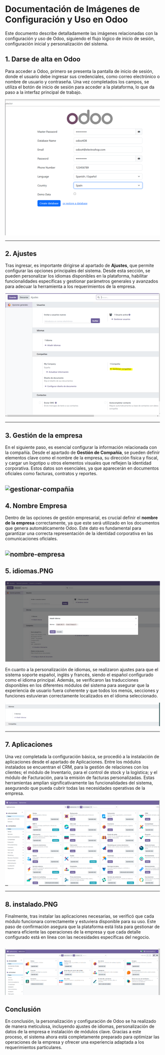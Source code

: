 # Documentación de Imágenes de Configuración y Uso en Odoo

Este documento describe detalladamente las imágenes relacionadas con la configuración y uso de Odoo, siguiendo el flujo lógico de inicio de sesión, configuración inicial y personalización del sistema.

## 1. **Darse de alta en Odoo**

Para acceder a Odoo, primero se presenta la pantalla de inicio de sesión, donde el usuario debe ingresar sus credenciales, como correo electrónico o nombre de usuario y contraseña. Una vez completados los campos, se utiliza el botón de inicio de sesión para acceder a la plataforma, lo que da paso a la interfaz principal de trabajo.

![login-odoo](img/login-odoo.PNG)


---

## 2. Ajustes 


Tras ingresar, es importante dirigirse al apartado de **Ajustes**, que permite configurar las opciones principales del sistema. Desde esta sección, se pueden personalizar los idiomas disponibles en la plataforma, habilitar funcionalidades específicas y gestionar parámetros generales y avanzados para adecuar la herramienta a los requerimientos de la empresa.

![ajustes](img/ajustes.PNG)

---

## 3. Gestión de la empresa


En el siguiente paso, es esencial configurar la información relacionada con la compañía. Desde el apartado de **Gestión de Compañía**, se pueden definir elementos clave como el nombre de la empresa, su dirección física y fiscal, y cargar un logotipo u otros elementos visuales que reflejen la identidad corporativa. Estos datos son esenciales, ya que aparecerán en documentos oficiales como facturas, contratos y reportes.

![gestionar-compañia](img/gestionar-compañia.PNG)
---

## 4. Nombre Empresa 

Dentro de las opciones de gestión empresarial, es crucial definir el **nombre de la empresa** correctamente, ya que este será utilizado en los documentos que genera automáticamente Odoo. Este dato es fundamental para garantizar una correcta representación de la identidad corporativa en las comunicaciones oficiales.  

![nombre-empresa](img/nombre-esmpresa.PNG)
---

## 5. **idiomas.PNG**
![idiomas](img/idiomas.PNG)

En cuanto a la personalización de idiomas, se realizaron ajustes para que el sistema soporte español, inglés y francés, siendo el español configurado como el idioma principal. Además, se verificaron las traducciones disponibles en los diferentes módulos del sistema para asegurar que la experiencia de usuario fuera coherente y que todos los menús, secciones y funciones estuvieran correctamente localizados en el idioma seleccionado. 

![resultado-idiomas](img/resultado-idiomas.PNG) 

---

## 7. Aplicaciones


Una vez completada la configuración básica, se procedió a la instalación de aplicaciones desde el apartado de Aplicaciones. Entre los módulos instalados se encuentran el CRM, para la gestión de relaciones con los clientes; el módulo de Inventario, para el control de stock y la logística; y el módulo de Facturación, para la emisión de facturas personalizadas. Estas herramientas amplían significativamente las funcionalidades del sistema, asegurando que pueda cubrir todas las necesidades operativas de la empresa.

![aplicaciones](img/aplicaciones.PNG)

---

## 8. **instalado.PNG**


Finalmente, tras instalar las aplicaciones necesarias, se verificó que cada módulo funcionara correctamente y estuviera disponible para su uso. Este paso de confirmación asegura que la plataforma está lista para gestionar de manera eficiente las operaciones de la empresa y que cada detalle configurado está en línea con las necesidades específicas del negocio.

![instalado](img/intalado.PNG)
---

## Conclusión 

En conclusión, la personalización y configuración de Odoo se ha realizado de manera meticulosa, incluyendo ajustes de idiomas, personalización de datos de la empresa e instalación de módulos clave. Gracias a este proceso, el sistema ahora está completamente preparado para optimizar las operaciones de la empresa y ofrecer una experiencia adaptada a los requerimientos particulares.
